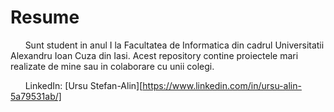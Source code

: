 # Resume

&nbsp; &nbsp; &nbsp; Sunt student in anul I la Facultatea de Informatica din cadrul Universitatii Alexandru Ioan Cuza din Iasi. Acest repository contine proiectele mari realizate de mine sau in colaborare cu unii colegi. 

&nbsp; &nbsp; &nbsp; LinkedIn: [Ursu Stefan-Alin][https://www.linkedin.com/in/ursu-alin-5a79531ab/]
